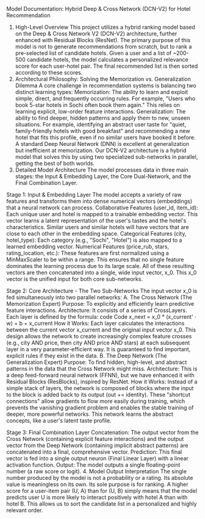 Model Documentation: Hybrid Deep & Cross Network (DCN-V2) for Hotel Recommendation
1. High-Level Overview
This project utilizes a hybrid ranking model based on the Deep & Cross Network V2 (DCN-V2) architecture, further enhanced with Residual Blocks (ResNet).
The primary purpose of this model is not to generate recommendations from scratch, but to rank a pre-selected list of candidate hotels. Given a user and a list of ~200-500 candidate hotels, the model calculates a personalized relevance score for each user-hotel pair. The final recommended list is then sorted according to these scores.
2. Architectural Philosophy: Solving the Memorization vs. Generalization Dilemma
A core challenge in recommendation systems is balancing two distinct learning types:
Memorization: The ability to learn and exploit simple, direct, and frequently occurring rules. For example, "Users who book 5-star hotels in Sochi often book them again." This relies on learning explicit, low-order feature interactions.
Generalization: The ability to find deeper, hidden patterns and apply them to new, unseen situations. For example, identifying an abstract user taste for "quiet, family-friendly hotels with good breakfast" and recommending a new hotel that fits this profile, even if no similar users have booked it before.
A standard Deep Neural Network (DNN) is excellent at generalization but inefficient at memorization. Our DCN-V2 architecture is a hybrid model that solves this by using two specialized sub-networks in parallel, getting the best of both worlds.
3. Detailed Model Architecture
The model processes data in three main stages: the Input & Embedding Layer, the Core Dual-Network, and the Final Combination Layer.

Stage 1: Input & Embedding Layer
The model accepts a variety of raw features and transforms them into dense numerical vectors (embeddings) that a neural network can process.
Collaborative Features (user_id, item_id): Each unique user and hotel is mapped to a trainable embedding vector. This vector learns a latent representation of the user's tastes and the hotel's characteristics. Similar users and similar hotels will have vectors that are close to each other in the embedding space.
Categorical Features (city, hotel_type): Each category (e.g., "Sochi", "Hotel") is also mapped to a learned embedding vector.
Numerical Features (price_rub, stars, rating_location, etc.): These features are first normalized using a MinMaxScaler to be within a range. This ensures that no single feature dominates the learning process due to its large scale.
All of these resulting vectors are then concatenated into a single, wide input vector, x_0. This x_0 vector is the unified input for both core sub-networks.

Stage 2: Core Architecture - The Two Sub-Networks
The input vector x_0 is fed simultaneously into two parallel networks:
A. The Cross Network (The Memorization Expert)
Purpose: To explicitly and efficiently learn predictive feature interactions.
Architecture: It consists of a series of CrossLayers. Each layer is defined by the formula:
code
Code
x_next = x_0 * (x_current' · w) + b + x_current
How it Works: Each layer calculates the interactions between the current vector x_current and the original input vector x_0. This design allows the network to create increasingly complex feature crosses (e.g., city AND price, then city AND price AND stars) at each subsequent layer in a very parameter-efficient way. It is guaranteed to find important, explicit rules if they exist in the data.
B. The Deep Network (The Generalization Expert)
Purpose: To find hidden, high-level, and abstract patterns in the data that the Cross Network might miss.
Architecture: This is a deep feed-forward neural network (FFNN), but we have enhanced it with Residual Blocks (ResBlocks), inspired by ResNet.
How it Works: Instead of a simple stack of layers, the network is composed of blocks where the input to the block is added back to its output (out += identity). These "shortcut connections" allow gradients to flow more easily during training, which prevents the vanishing gradient problem and enables the stable training of deeper, more powerful networks. This network learns the abstract concepts, like a user's latent taste profile.

Stage 3: Final Combination Layer
Concatenation: The output vector from the Cross Network (containing explicit feature interactions) and the output vector from the Deep Network (containing implicit abstract patterns) are concatenated into a final, comprehensive vector.
Prediction: This final vector is fed into a single output neuron (Final Linear Layer) with a linear activation function.
Output: The model outputs a single floating-point number (a raw score or logit).
4. Model Output Interpretation
The single number produced by the model is not a probability or a rating. Its absolute value is meaningless on its own.
Its sole purpose is for ranking. A higher score for a user-item pair (U, A) than for (U, B) simply means that the model predicts user U is more likely to interact positively with hotel A than with hotel B. This allows us to sort the candidate list in a personalized and highly relevant order.

